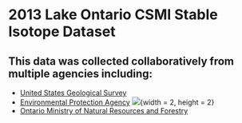 2013 Lake Ontario CSMI Stable Isotope Dataset
================

## This data was collected collaboratively from multiple agencies including:

- [United States Geological Survey](https://www.usgs.gov/)
- [Environmental Protection Agency](https://www.epa.gov/)
  ![](https://www.epa.gov/system/files/styles/medium/private/images/2021-12/375x250_epa_seal_noring.png?itok=zpXlVA0X){width
  = 2, height = 2}
- [Ontario Ministry of Natural Resources and
  Forestry](https://www.ontario.ca/page/ministry-natural-resources-and-forestry)
